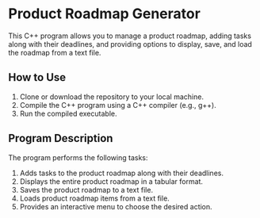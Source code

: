 # Product Roadmap Generator

This C++ program allows you to manage a product roadmap, adding tasks along with their deadlines, and providing options to display, save, and load the roadmap from a text file.

## How to Use

1. Clone or download the repository to your local machine.
2. Compile the C++ program using a C++ compiler (e.g., g++).
3. Run the compiled executable.

## Program Description

The program performs the following tasks:

1. Adds tasks to the product roadmap along with their deadlines.
2. Displays the entire product roadmap in a tabular format.
3. Saves the product roadmap to a text file.
4. Loads product roadmap items from a text file.
5. Provides an interactive menu to choose the desired action.

